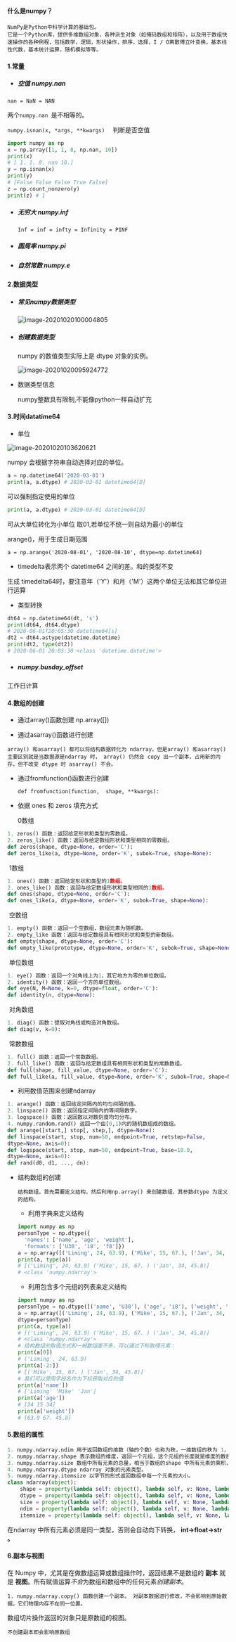 #### 什么是numpy？

```
NumPy是Python中科学计算的基础包。
它是一个Python库，提供多维数组对象，各种派生对象（如掩码数组和矩阵），以及用于数组快速操作的各种例程，包括数学，逻辑，形状操作，排序，选择，I / O离散傅立叶变换，基本线性代数，基本统计运算，随机模拟等等。
```

#### 	1.常量

- ##### 空值 numpy.nan

`nan = NaN = NAN`

两个`numpy.nan `是不相等的。

`numpy.isnan(x, *args, **kwargs)  ` 判断是否空值

```python
import numpy as np
x = np.array([1, 1, 8, np.nan, 10])
print(x)
# [ 1. 1. 8. nan 10.]
y = np.isnan(x)
print(y)
# [False False False True False]
z = np.count_nonzero(y)
print(z) # 1
```

- ##### 无穷大 **numpy.inf**

  `Inf = inf = infty = Infinity = PINF`  

- ##### 圆周率 numpy.pi

- ##### 自然常数 numpy.e

#### 2.数据类型

- ##### 常见numpy数据类型

  ![image-20201020100004805](C:\Users\Pluto\AppData\Roaming\Typora\typora-user-images\image-20201020100004805.png)

- ##### 创建数据类型

  numpy 的数值类型实际上是 dtype 对象的实例。

  ![image-20201020095924772](C:\Users\Pluto\AppData\Roaming\Typora\typora-user-images\image-20201020095924772.png)

- 数据类型信息

  numpy整数具有限制,不能像python一样自动扩充

#### 3.时间datatime64


- 单位

![image-20201020103620621](C:\Users\Pluto\AppData\Roaming\Typora\typora-user-images\image-20201020103620621.png)

numpy 会根据字符串自动选择对应的单位。

```python
a = np.datetime64('2020-03-01')
print(a, a.dtype) # 2020-03-01 datetime64[D]
```

可以强制指定使用的单位

```python
print(a, a.dtype) # 2020-03-01 datetime64[D]
```

可从大单位转化为小单位 取01,若单位不统一则自动为最小的单位

arange()，用于生成日期范围

`a = np.arange('2020-08-01', '2020-08-10', dtype=np.datetime64)`

- timedelta表示两个 datetime64 之间的差。和的类型不变

生成 timedelta64时，要注意年（'Y'）和月（'M'）这两个单位无法和其它单位进行运算

- 类型转换

```python
dt64 = np.datetime64(dt, 's')
print(dt64, dt64.dtype)
# 2020-06-01T20:05:30 datetime64[s]
dt2 = dt64.astype(datetime.datetime)
print(dt2, type(dt2))
# 2020-06-01 20:05:30 <class 'datetime.datetime'>
```

- ##### numpy.busday_offset

工作日计算

#### 4.数组的创建

- 通过array()函数创建 np.array([])

- 通过asarray()函数进行创建

```
array() 和asarray() 都可以将结构数据转化为 ndarray，但是array() 和asarray() 主要区别就是当数据源是ndarray 时， array() 仍然会 copy 出一个副本，占用新的内存，但不改变 dtype 时 asarray() 不会。
```

- 通过fromfunction()函数进行创建

  `def fromfunction(function,  shape, **kwargs):`

- 依据 ones 和 zeros 填充方式

   0数组

```python
1. zeros() 函数：返回给定形状和类型的零数组。
2. zeros_like() 函数：返回与给定数组形状和类型相同的零数组。
def zeros(shape, dtype=None, order='C'):
def zeros_like(a, dtype=None, order='K', subok=True, shape=None):
```

​		1数组

```python
1. ones() 函数：返回给定形状和类型的1数组。
2. ones_like() 函数：返回与给定数组形状和类型相同的1数组。
def ones(shape, dtype=None, order='C'):
def ones_like(a, dtype=None, order='K', subok=True, shape=None):
```

​		空数组

```python
1. empty() 函数：返回一个空数组，数组元素为随机数。
2. empty_like 函数：返回与给定数组具有相同形状和类型的新数组。
def empty(shape, dtype=None, order='C'):
def empty_like(prototype, dtype=None, order='K', subok=True, shape=None):
```

​		单位数组

```python
1. eye() 函数：返回一个对角线上为1，其它地方为零的单位数组。
2. identity() 函数：返回一个方的单位数组。
def eye(N, M=None, k=0, dtype=float, order='C'):
def identity(n, dtype=None):
```

​		对角数组

```python
1. diag() 函数：提取对角线或构造对角数组。
def diag(v, k=0):
```

​		常数数组

```python
1. full() 函数：返回一个常数数组。
2. full_like() 函数：返回与给定数组具有相同形状和类型的常数数组。
def full(shape, fill_value, dtype=None, order='C'):
def full_like(a, fill_value, dtype=None, order='K', subok=True, shape=None):
```

- 利用数值范围来创建ndarray

```python
1. arange() 函数：返回给定间隔内的均匀间隔的值。
2. linspace() 函数：返回指定间隔内的等间隔数字。
3. logspace() 函数：返回数以对数刻度均匀分布。
4. numpy.random.rand() 返回一个由[0,1)内的随机数组成的数组。
def arange([start,] stop[, step,], dtype=None):
def linspace(start, stop, num=50, endpoint=True, retstep=False,
dtype=None, axis=0):
def logspace(start, stop, num=50, endpoint=True, base=10.0,
dtype=None, axis=0):
def rand(d0, d1, ..., dn):                             
```

- 结构数组的创建

  `结构数组，首先需要定义结构，然后利用np.array() 来创建数组，其参数dtype 为定义的结构。`

  - 利用字典来定义结构

  ```python
  import numpy as np
  personType = np.dtype({
  	'names': ['name', 'age', 'weight'],
  	'formats': ['U30', 'i8', 'f8']})
  a = np.array([('Liming', 24, 63.9), ('Mike', 15, 67.), ('Jan', 34, 45.8)],dtype=personType)
  print(a, type(a))
  # [('Liming', 24, 63.9) ('Mike', 15, 67. ) ('Jan', 34, 45.8)]
  # <class 'numpy.ndarray'>
  ```

  - 利用包含多个元组的列表来定义结构

  ```python
  import numpy as np
  personType = np.dtype([('name', 'U30'), ('age', 'i8'), ('weight', 'f8')])
  a = np.array([('Liming', 24, 63.9), ('Mike', 15, 67.), ('Jan', 34, 45.8)],
  dtype=personType)
  print(a, type(a))
  # [('Liming', 24, 63.9) ('Mike', 15, 67. ) ('Jan', 34, 45.8)]
  # <class 'numpy.ndarray'>
  # 结构数组的取值方式和一般数组差不多，可以通过下标取得元素：
  print(a[0])
  # ('Liming', 24, 63.9)
  print(a[-2:])
  # [('Mike', 15, 67. ) ('Jan', 34, 45.8)]
  # 我们可以使用字段名作为下标获取对应的值
  print(a['name'])
  # ['Liming' 'Mike' 'Jan']
  print(a['age'])
  # [24 15 34]
  print(a['weight'])
  # [63.9 67. 45.8]
  ```

#### 5.数组的属性

```python
1. numpy.ndarray.ndim 用于返回数组的维数（轴的个数）也称为秩，一维数组的秩为 1，二维数组的秩为 2，以此类推。
2. numpy.ndarray.shape 表示数组的维度，返回一个元组，这个元组的长度就是维度的数目，即 ndim 属性(秩)。
3. numpy.ndarray.size 数组中所有元素的总量，相当于数组的shape 中所有元素的乘积，例如矩阵的元素总量为行与列的乘积。
4. numpy.ndarray.dtype ndarray 对象的元素类型。
5. numpy.ndarray.itemsize 以字节的形式返回数组中每一个元素的大小。
class ndarray(object):
    shape = property(lambda self: object(), lambda self, v: None, lambda self: None)
    dtype = property(lambda self: object(), lambda self, v: None, lambda self: None)
    size = property(lambda self: object(), lambda self, v: None, lambda self: None)
    ndim = property(lambda self: object(), lambda self, v: None, lambda self: None)
    itemsize = property(lambda self: object(), lambda self, v: None, lambda self: None)
```

在ndarray 中所有元素必须是同一类型，否则会自动向下转换， **int->float->str 。**

#### 6.副本与视图

在 Numpy 中，尤其是在做数组运算或数组操作时，返回结果不是数组的 **副本** 就是 **视图**。所有赋值运算*不会*为数组和数组中的任何元素*创建副本*。

```
1. numpy.ndarray.copy() 函数创建一个副本。 对副本数据进行修改，不会影响到原始数据，它们物理内存不在同一位置。
```

数组切片操作返回的对象只是原数组的视图。

`不创建副本即会影响原数组`